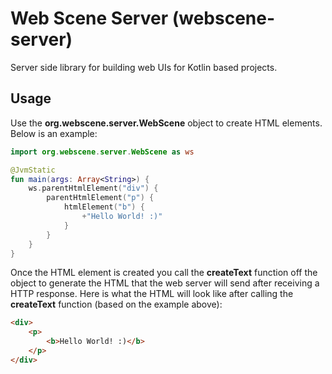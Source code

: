 # Web Scene Server (webscene-server)
Server side library for building web UIs for Kotlin based projects.


## Usage

Use the **org.webscene.server.WebScene** object to create HTML elements. Below is an example:

```kotlin
import org.webscene.server.WebScene as ws

@JvmStatic
fun main(args: Array<String>) {
    ws.parentHtmlElement("div") {
        parentHtmlElement("p") {
            htmlElement("b") {
                +"Hello World! :)"
            }
        }
    }
}
```


Once the HTML element is created you call the **createText** function off the object to generate the HTML that the web server will send after receiving a HTTP response. Here is what the HTML will look like after calling the **createText** function (based on the example above):

```html
<div>
    <p>
        <b>Hello World! :)</b>
    </p>
</div>
```
